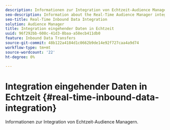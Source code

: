 ```yaml
---
description: Informationen zur Integration von Echtzeit-Audience Managern.
seo-description: Information about the Real-Time Audience Manager integration.
seo-title: Real-Time Inbound Data Integration
solution: Audience Manager
title: Integration eingehender Daten in Echtzeit
uuid: 96f292bb-608c-41d3-8baa-a58ecb411db0
feature: Inbound Data Transfers
source-git-commit: 48b122a4184d1c0662b9de14e92f727caa4a9d74
workflow-type: tm+mt
source-wordcount: '22'
ht-degree: 0%

---
```



# Integration eingehender Daten in Echtzeit {#real-time-inbound-data-integration}

Informationen zur Integration von Echtzeit-Audience Managern.

<!-- c_rt_data_int.xml -->